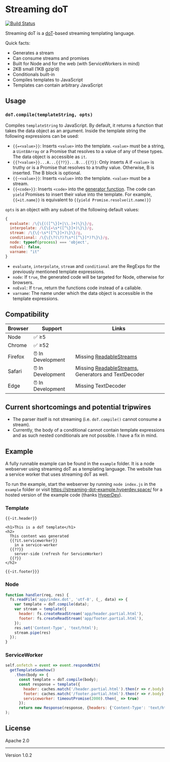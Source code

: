 # Streaming doT 
[![Build Status](https://travis-ci.org/surma/streaming-dot.svg?branch=master)](https://travis-ci.org/surma/streaming-dot)

Streaming doT is a [doT]-based streaming templating language. 

Quick facts:

* Generates a stream
* Can consume streams and promises
* Built for Node and for the web (with ServiceWorkers in mind)
* 2KB small (1KB gzip’d)
* Conditionals built-in
* Compiles templates to JavaScript
* Templates can contain arbitrary JavaScript

## Usage

### `doT.compile(templateString, opts)`
Compiles `templateString` to JavaScript. By default, it returns a function that takes the data object as an argument. Inside the template string the following expressions can be used:

* `{{=<value>}}`: Inserts `<value>` into the template. `<value>` must be a string, a `Uint8Array` or a Promise that resolves to a value of any of these types. The data object is accessible as `it`.
* `{{?<value>}}...A...{{??}}...B...{{?}}`: Only inserts A if `<value>` is truthy or is a Promise that resolves to a truthy value. Otherwise, B is inserted. The B block is optional.
* `{{~<value>}}`: Inserts `<value>` into the template. `<value>` must be a stream.
* `{{<code>}}`: Inserts `<code>` into the [generator function]. The code can `yield` Promises to insert their value into the template. For example, `{{=it.name}}` is equivalent to `{{yield Promise.resolve(it.name)}}`

`opts` is an object with any subset of the following default values:

```js
{
  evaluate: /\{\{(([^\}]+|\\.)+)\}\}/g,
  interpolate: /\{\{=\s*([^\}]+)\}\}/g,
  stream: /\{\{~\s*([^\}]+)\}\}/g,
  conditional: /\{\{\?(\?)?\s*([^\}]*)?\}\}/g,
  node: typeof(process) === 'object',
  noEval: false,
  varname: "it"
}
```

* `evaluate`, `interpolate`, `stream` and `conditional` are the RegExps for the previously mentioned template expressions.
* `node`: If `true`, the generated code will be targeted for Node, otherwise for browsers.
* `noEval`: If `true`, return the functions code instead of a callable. 
* `varname`: The name under which the data object is accessible in the template expressions. 

## Compatibility

| Browser | Support | Links |
|---------|---------|-------|
| Node    | ✅ ≥5   |       |
| Chrome  | ✅ ≥52  | |
| Firefox | ⏰ In Development | Missing [ReadableStreams](https://bugzilla.mozilla.org/show_bug.cgi?id=1128959) |
| Safari  | ⏰ In Development | Missing [ReadableStreams](https://bugs.webkit.org/show_bug.cgi?id=138967), Generators and TextDecoder |
| Edge    | ⏰ In Development | Missing TextDecoder |

## Current shortcomings and potential tripwires

* The parser itself is not streaming (i.e. `doT.compile()` cannot consume a stream).
* Currently, the body of a conditional cannot contain template expressions and as such nested conditionals are not possible. I have a fix in mind.

## Example

A fully runnable example can be found in the `example` folder. It is a node webserver using streaming doT as a templating language. The website has a service worker that uses streaming doT as well.

To run the example, start the webserver by running `node index.js` in the `example` folder or visit https://streaming-dot-example.hyperdev.space/ for a hosted version of the example code (thanks [HyperDev]).

### Template

```
{{~it.header}}

<h1>This is a doT template</h1>
<h2>
  This content was generated 
  {{?it.serviceworker}}
    in a service-worker
  {{??}}
    server-side (refresh for ServiceWorker)
  {{?}}
</h2>

{{~it.footer}}}
```

### Node

```js
function handler(req, res) {
  fs.readFile('app/index.dot', 'utf-8', (_, data) => {
    var template = doT.compile(data);
    var stream = template({
      header: fs.createReadStream('app/header.partial.html'),
      footer: fs.createReadStream('app/footer.partial.html'),
    });
    res.set('Content-Type', 'text/html');
    stream.pipe(res)
  });
}
```

### ServiceWorker

```js
self.onfetch = event => event.respondWith(
  getTemplateSomehow()
    .then(body => {
      const template = doT.compile(body);
      const response = template({
        header: caches.match('/header.partial.html').then(r => r.body),
        footer: caches.match('/footer.partial.html').then(r => r.body),
        serviceworker: timeoutPromise(2000).then(_ => true)
      });
      return new Response(response, {headers: {'Content-Type': 'text/html'}});
);
```

## License
Apache 2.0

---
Version 1.0.2

[doT]: https://github.com/olado/doT
[HyperDev]: https://hyperdev.com/
[generator function]: https://developer.mozilla.org/en-US/docs/Web/JavaScript/Reference/Statements/function*